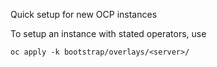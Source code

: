 Quick setup for new OCP instances

To setup an instance with stated operators, use

` oc apply -k bootstrap/overlays/<server>/ `

